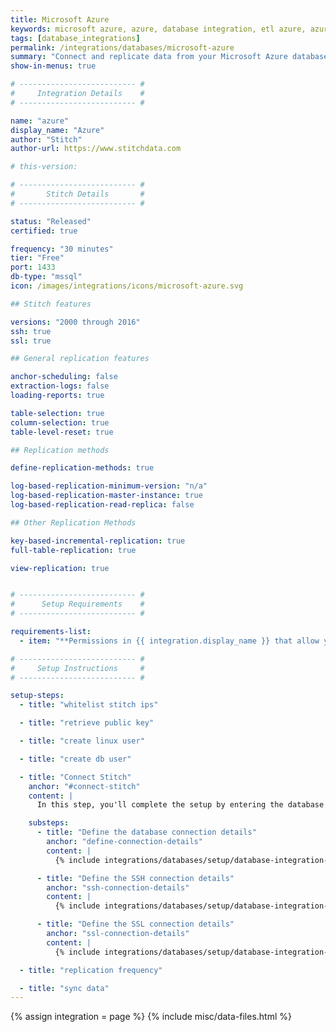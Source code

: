 ```yaml
---
title: Microsoft Azure
keywords: microsoft azure, azure, database integration, etl azure, azure etl
tags: [database_integrations]
permalink: /integrations/databases/microsoft-azure
summary: "Connect and replicate data from your Microsoft Azure database using Stitch's Azure integration."
show-in-menus: true

# -------------------------- #
#     Integration Details    #
# -------------------------- #

name: "azure"
display_name: "Azure"
author: "Stitch"
author-url: https://www.stitchdata.com

# this-version: 

# -------------------------- #
#       Stitch Details       #
# -------------------------- #

status: "Released"
certified: true

frequency: "30 minutes"
tier: "Free"
port: 1433
db-type: "mssql"
icon: /images/integrations/icons/microsoft-azure.svg

## Stitch features

versions: "2000 through 2016"
ssh: true
ssl: true

## General replication features

anchor-scheduling: false
extraction-logs: false
loading-reports: true

table-selection: true
column-selection: true
table-level-reset: true

## Replication methods

define-replication-methods: true

log-based-replication-minimum-version: "n/a"
log-based-replication-master-instance: true
log-based-replication-read-replica: false

## Other Replication Methods

key-based-incremental-replication: true
full-table-replication: true

view-replication: true


# -------------------------- #
#      Setup Requirements    #
# -------------------------- #

requirements-list:
  - item: "**Permissions in {{ integration.display_name }} that allow you to create/manage users.** This is required to create the Stitch database user."

# -------------------------- #
#     Setup Instructions     #
# -------------------------- #

setup-steps:
  - title: "whitelist stitch ips"

  - title: "retrieve public key"

  - title: "create linux user"

  - title: "create db user"

  - title: "Connect Stitch"
    anchor: "#connect-stitch"
    content: |
      In this step, you'll complete the setup by entering the database's connection details and defining replication settings in Stitch.

    substeps:
      - title: "Define the database connection details"
        anchor: "define-connection-details"
        content: |
          {% include integrations/databases/setup/database-integration-settings.html type="general" %}

      - title: "Define the SSH connection details"
        anchor: "ssh-connection-details"
        content: |
          {% include integrations/databases/setup/database-integration-settings.html type="ssh" %}

      - title: "Define the SSL connection details"
        anchor: "ssl-connection-details"
        content: |
          {% include integrations/databases/setup/database-integration-settings.html type="ssl" %}

  - title: "replication frequency"

  - title: "sync data"
---
```

{% assign integration = page %}
{% include misc/data-files.html %}

